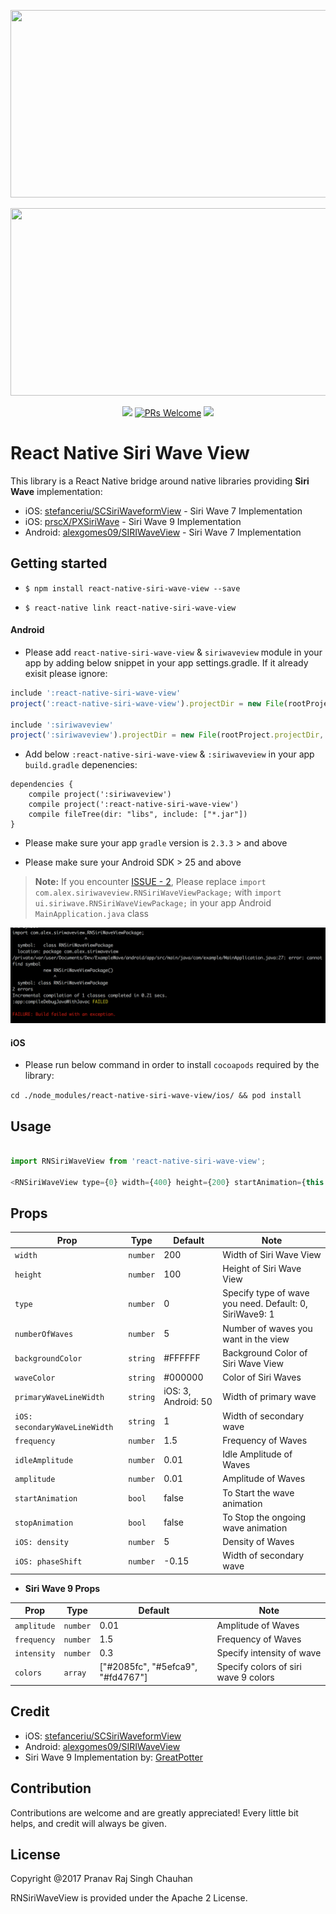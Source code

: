 
<p align="center">
  <img src="https://cdn.dribbble.com/users/341264/screenshots/2203511/wave.gif" width="600" height="300" />
</p>

<p align="center">
  <img src="./assets/siriwave9.gif" width="600" height="300" />
</p>


<p align="center">
  <a href="https://www.npmjs.com/package/react-native-siri-wave-view"><img src="http://img.shields.io/npm/v/react-native-siri-wave-view.svg?style=flat" /></a>
  <a href="https://github.com/prscX/react-native-siri-wave-view/pulls"><img alt="PRs Welcome" src="https://img.shields.io/badge/PRs-welcome-brightgreen.svg" /></a>
  <a href="https://github.com/prscX/react-native-siri-wave-view#License"><img src="https://img.shields.io/npm/l/react-native-siri-wave-view.svg?style=flat" /></a>
</p>


# React Native Siri Wave View

This library is a React Native bridge around native libraries providing **Siri Wave** implementation:

- iOS: [stefanceriu/SCSiriWaveformView](https://github.com/stefanceriu/SCSiriWaveformView) - Siri Wave 7 Implementation
- iOS: [prscX/PXSiriWave](https://github.com/prscX/PXSiriWave) - Siri Wave 9 Implementation
- Android: [alexgomes09/SIRIWaveView](https://github.com/alexgomes09/SIRIWaveView) - Siri Wave 7 Implementation

## Getting started

- `$ npm install react-native-siri-wave-view --save`

- `$ react-native link react-native-siri-wave-view`

#### Android
- Please add `react-native-siri-wave-view` & `siriwaveview` module in your app by adding below snippet in your app settings.gradle. If it already exisit please ignore:

```javascript
include ':react-native-siri-wave-view'
project(':react-native-siri-wave-view').projectDir = new File(rootProject.projectDir, '../node_modules/react-native-siri-wave-view/android')

include ':siriwaveview'
project(':siriwaveview').projectDir = new File(rootProject.projectDir, '../node_modules/react-native-siri-wave-view/android/SIRIWaveView/siriwaveview')
```

- Add below `:react-native-siri-wave-view` & `:siriwaveview` in your app `build.gradle` depenencies:

```
dependencies {
    compile project(':siriwaveview')
    compile project(':react-native-siri-wave-view')
    compile fileTree(dir: "libs", include: ["*.jar"])
}

```

- Please make sure your app `gradle` version is `2.3.3` > and above

- Please make sure your Android SDK > 25 and above

> **Note:** If you encounter [ISSUE - 2](https://github.com/prscX/react-native-siri-wave-view/issues/2), Please replace `import com.alex.siriwaveview.RNSiriWaveViewPackage;` with `import ui.siriwave.RNSiriWaveViewPackage;` in your app Android `MainApplication.java` class 

<img src="./assets/ISSUE.png" />

#### iOS

- Please run below command in order to install `cocoapods` required by the library:

`cd ./node_modules/react-native-siri-wave-view/ios/ && pod install`


## Usage

```javascript

import RNSiriWaveView from 'react-native-siri-wave-view';

<RNSiriWaveView type={0} width={400} height={200} startAnimation={this.state.startAnimation} stopAnimation={this.state.stopAnimation} />

```

## Props


| Prop              | Type       | Default | Note                                                                                                       |
| ----------------- | ---------- | ------- | ---------------------------------------------------------------------------------------------------------- |
| `width`           | `number`     |    200     | Width of Siri Wave View |
| `height`       | `number`     |    100     | Height of Siri Wave View                        |
| `type`       | `number`     |    0     | Specify type of wave you need. Default: 0, SiriWave9: 1                        |
| `numberOfWaves`     | `number` |   5      | Number of waves you want in the view                                       |
| `backgroundColor` | `string` |    #FFFFFF     | Background Color of Siri Wave View           |  |
| `waveColor`    | `string`     |   #000000      | Color of Siri Waves                                        |  |
| `primaryWaveLineWidth`      | `string`     |   iOS: 3, Android: 50      | Width of primary wave
| `iOS: secondaryWaveLineWidth`      | `string`     |   1      | Width of secondary wave |
| `frequency`      | `number`     |    1.5     | Frequency of Waves |
| `idleAmplitude`      | `number`     |    0.01     | Idle Amplitude of Waves |
| `amplitude`      | `number`     |    0.01     | Amplitude of Waves |
| `startAnimation`      | `bool`     |    false     | To Start the wave animation |
| `stopAnimation`      | `bool`     |   false      | To Stop the ongoing wave animation |
| `iOS: density`      | `number`     |     5    | Density of Waves |
| `iOS: phaseShift`      | `number`     |   -0.15      | Width of secondary wave |


- **Siri Wave 9 Props**


| Prop              | Type       | Default | Note                                                                                                       |
| ----------------- | ---------- | ------- | ---------------------------------------------------------------------------------------------------------- |
| `amplitude`      | `number`     |    0.01     | Amplitude of Waves |
| `frequency`      | `number`     |    1.5     | Frequency of Waves |
| `intensity`      | `number`     |    0.3     | Specify intensity of wave |
| `colors`      | `array`     |    ["#2085fc", "#5efca9", "#fd4767"]     | Specify colors of siri wave 9 colors |


## Credit
- iOS: [stefanceriu/SCSiriWaveformView](https://github.com/stefanceriu/SCSiriWaveformView)
- Android: [alexgomes09/SIRIWaveView](https://github.com/alexgomes09/SIRIWaveView)
- Siri Wave 9 Implementation by: [GreatPotter](https://github.com/GreatPotter)

## Contribution
Contributions are welcome and are greatly appreciated! Every little bit helps, and credit will always be given.

## License
Copyright @2017 Pranav Raj Singh Chauhan

RNSiriWaveView is provided under the Apache 2 License.

